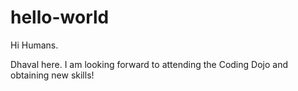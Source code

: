 # hello-world

Hi Humans.

Dhaval here. I am looking forward to attending the Coding Dojo and obtaining new skills!
